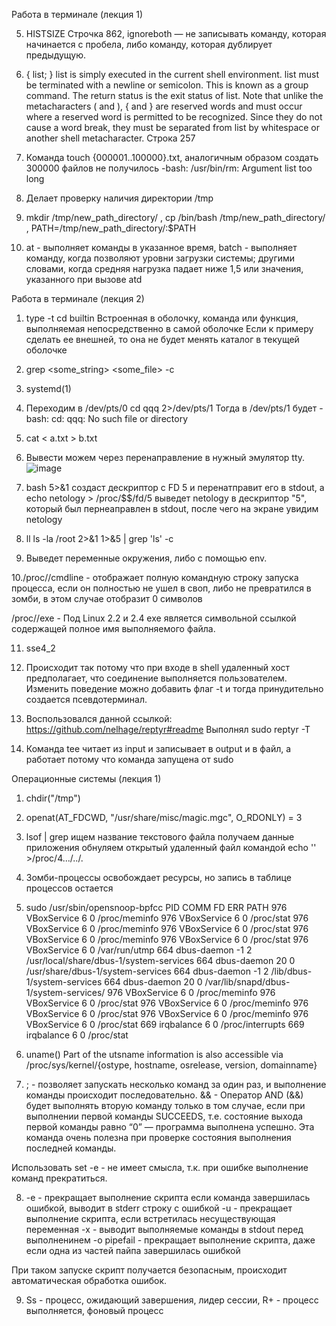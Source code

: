 Работа в терминале (лекция 1)

5. HISTSIZE Строчка 862, ignoreboth — не записывать команду, которая начинается с пробела, либо команду, которая дублирует предыдущую.

6. { list; }
              list is simply executed in the current shell environment.  list must be terminated with  a  newline  or
              semicolon.  This is known as a group command.  The return status is the exit status of list.  Note that
              unlike the metacharacters ( and ), { and } are reserved words and must occur where a reserved  word  is
              permitted  to be recognized.  Since they do not cause a word break, they must be separated from list by
              whitespace or another shell metacharacter.
 Строка 257
 
7. Команда touch {000001..100000}.txt, аналогичным образом создать 300000 файлов не получилось -bash: /usr/bin/rm: Argument list too long

8. Делает проверку наличия директории /tmp

9. mkdir /tmp/new_path_directory/ , cp /bin/bash /tmp/new_path_directory/ , PATH=/tmp/new_path_directory/:$PATH

10. at - выполняет команды в указанное время, batch - выполняет команду, когда позволяют уровни загрузки системы; другими словами, когда средняя нагрузка падает ниже 1,5  или значения, указанного при вызове atd

Работа в терминале (лекция 2)

1. type -t cd
builtin Встроенная в оболочку, команда или функция, выполняемая непосредственно в самой оболочке
Если к примеру сделать ее внешней, то она не будет менять каталог в текущей оболочке

2. grep <some_string> <some_file> -c

3. systemd(1)

4. Переходим в /dev/pts/0
cd qqq 2>/dev/pts/1
Тогда в /dev/pts/1 будет
-bash: cd: qqq: No such file or directory

5. cat < a.txt > b.txt

6. Вывести можем через перенаправление в нужный эмулятор tty.
![image](https://user-images.githubusercontent.com/127683348/229319750-9b99aba4-042a-41e8-a834-5ae6b213f446.png)



7. bash 5>&1 создаст дескриптор c FD 5 и перенатправит его в stdout, а echo netology > /proc/$$/fd/5 выведет netology в дескриптор "5", который был пернеаправлен в stdout, после чего на экране увидим netology

8. ll ls -la /root 2>&1 1>&5 | grep 'ls' -c

9. Выведет переменные окружения, либо с помощью env.

10./proc/<PID>/cmdline - отображает полную командную строку запуска процесса, если он полностью не ушел в своп, либо не превратился в зомби, в этом случае отобразит 0 символов

/proc/<PID>/exe - Под Linux 2.2 и 2.4 exe является символьной ссылкой содержащей полное имя выполняемого файла.

11. sse4_2
  
12. Происходит так потому что при входе в shell удаленный хост предполагает, что соединение выполняется пользователем. Изменить поведение можно добавить флаг -t и тогда принудительно создается псевдотерминал.

13. Воспользовался данной ссылкой: https://github.com/nelhage/reptyr#readme  Выполнял sudo reptyr -T
  
14. Команда tee читает из input и записывает в output и в файл, а работает потому что команда запущена от sudo
  
Операционные системы (лекция 1)
  
1. chdir("/tmp") 
  
2. openat(AT_FDCWD, "/usr/share/misc/magic.mgc", O_RDONLY) = 3
  
3. lsof | grep ищем название текстового файла
получаем данные приложения
обнуляем открытый удаленный файл командой echo '' >/proc/4.../../.
  
4. Зомби-процессы освобождает ресурсы, но запись в таблице процессов остается
  
5. sudo /usr/sbin/opensnoop-bpfcc
PID    COMM               FD ERR PATH
976    VBoxService         6   0 /proc/meminfo
976    VBoxService         6   0 /proc/stat
976    VBoxService         6   0 /proc/meminfo
976    VBoxService         6   0 /proc/stat
976    VBoxService         6   0 /proc/meminfo
976    VBoxService         6   0 /proc/stat
976    VBoxService         6   0 /var/run/utmp
664    dbus-daemon        -1   2 /usr/local/share/dbus-1/system-services
664    dbus-daemon        20   0 /usr/share/dbus-1/system-services
664    dbus-daemon        -1   2 /lib/dbus-1/system-services
664    dbus-daemon        20   0 /var/lib/snapd/dbus-1/system-services/
976    VBoxService         6   0 /proc/meminfo
976    VBoxService         6   0 /proc/stat
976    VBoxService         6   0 /proc/meminfo
976    VBoxService         6   0 /proc/stat
976    VBoxService         6   0 /proc/meminfo
976    VBoxService         6   0 /proc/stat
669    irqbalance          6   0 /proc/interrupts
669    irqbalance          6   0 /proc/stat

6. uname()
Part of the utsname information is also accessible  via  /proc/sys/kernel/{ostype, hostname, osrelease, version, domainname}
  
7. ;  - позволяет запускать несколько команд за один раз, и выполнение команды происходит последовательно.
&& -  Оператор AND (&&) будет выполнять вторую команду только в том случае, если при выполнении первой команды SUCCEEDS, т.е. состояние выхода первой команды равно “0” — программа выполнена успешно. Эта команда очень полезна при проверке состояния выполнения последней команды.

Использовать set -e - не имеет смысла, т.к. при ошибке выполнение команд прекратиться.
  
8. -e - прекращает выполнение скрипта если команда завершилась ошибкой, выводит в stderr строку с ошибкой
-u - прекращает выполнение скрипта, если встретилась несуществующая переменная
-x - выводит выполняемые команды в stdout перед выполненинем
-o pipefail - прекращает выполнение скрипта, даже если одна из частей пайпа завершилась ошибкой

При таком запуске скрипт получается безопасным, происходит автоматическая обработка ошибок.
 
9. Ss - процесс, ожидающий завершения, лидер сессии, R+ - процесс выполняется, фоновый процесс

